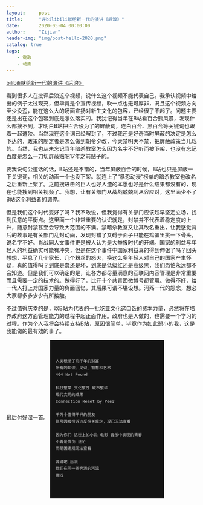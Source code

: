 ```yaml
---
layout:     post
title:      "评bilibili献给新一代的演讲《后浪》"
date:       2020-05-04 00:00:00
author:     "Zijian"
header-img: "img/post-hello-2020.png"
catalog: true
tags:
    - 键政
    - 动画
---
```


[bilibili献给新一代的演讲《后浪》](https://www.bilibili.com/video/BV1FV411d7u7)

看到很多人在批评后浪这个视频，说什么这个视频不能代表自己。我承认视频中给出的例子太过现充，但毕竟是个宣传视频，吹一点也无可厚非，况且这个视频方向至少没歪，能在这么大的场面宣扬对新生文化的包容，已经很了不起了。问题主要还是出在这个包容到底是怎么落实的。我犹记得当年在B站看百合熊风暴，发现什么都搜不到，才明白B站把百合设为了的屏蔽词，连白百合、黑百合等关键词也跟着一起遭殃。当然现在这个词已经解封了，不过我还是好奇当时屏蔽的决定是怎么下达的，政策的制定者是怎么做到朝令夕改，今天禁明天不禁，把屏蔽政策当儿戏的。当然，我也从未忘记当年暗杀教室怎么因为名字不好听而被下架，也没有忘记百度是怎么一刀切屏蔽贴吧17年之前贴子的。

要我说句公道话的话，B站还是不错的，当年屏蔽百合的时候，B站也只是屏蔽一下关键词，相关的动画一个也没下架。就连上了“暴恐动漫”榜单的暗杀教室也改名之后重新上架了。之前搜进击的巨人也好人渣的本愿也好是什么结果都没有的，现在也能搜到相关视频了。我想，让有关部门从战战兢兢到从容应对，这里面少不了B站这个利益者的调停。

但是我们这个时代变好了吗？我不敢说，但我觉得有关部门应该趁早坚定立场，找到民意的平衡点。这里面一个非常重要的认识就是，封禁并不代表着稳定度的上升，随意封禁甚至会导致大范围的不满。禁暗杀教室又让其改名重出，让我感觉背后的故事是有关部门乱封动画，发现封错了又碍于面子只能在鸡蛋里挑一下骨头，说名字不好。肖战同人文事件更是被人认为是大举报时代的开端。国家的利益与年轻人的利益确实可能有冲突，但是在这个事件中国家利益真的得到伸张了吗？回头想想，平息了几个家长、几个粉丝的怒火，换这么多年轻人对自己的国家产生怀疑，真的值得吗？到底是蠢还是坏，到底是低级红还是高级黑，我们恐怕永远都不会知道。但是我们可以确定的是，让各方都尽量满意的互联网内容管理是非常重要而且需要一定的技术的。做得好了，比开十个共青团微博号都管用。做得不好，给一代人打上对国家力量的负面回忆，其后果可谓不堪设想。河殇一代的怨念，想必大家都多多少少有所接触。

不过值得庆幸的是，以B站为代表的一批吃亚文化这口饭的资本力量，必然将在培养政府这方面管理能力的过程中起正面作用。政府也是人做的，也需要一个学习的过程。作为个人我将会持续支持B站，原因很简单，毕竟作为如此弱小的我，这是我能做的最有效的事了。

最后付好湿一首。
<img src="\img\post_2020\后浪与404.jpg" width="60%" align="middle" />